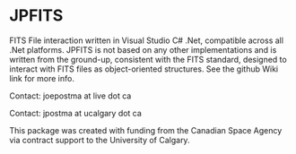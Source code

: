 # JPFITS
FITS File interaction written in Visual Studio C# .Net, compatible across all .Net platforms. JPFITS is not based on any other implementations and is written from the ground-up, consistent with the FITS standard, designed to interact with FITS files as object-oriented structures. See the github Wiki link for more info.

Contact: joepostma at live dot ca

Contact: jpostma at ucalgary dot ca

This package was created with funding from the Canadian Space Agency via contract support to the University of Calgary.
